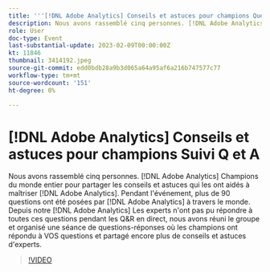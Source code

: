 ```yaml
---
title: '''[!DNL Adobe Analytics] Conseils et astuces pour champions Questions et réponses sur le suivi'
description: Nous avons rassemblé cinq personnes. [!DNL Adobe Analytics] Champions du monde entier pour partager les conseils et astuces qui les ont aidés à maîtriser [!DNL Adobe Analytics]. During the event, over 90 questions were asked by [!DNL Adobe Analytics] à travers le monde. Depuis notre [!DNL Adobe Analytics] Les experts n'ont pas pu répondre à toutes ces questions pendant les Q&R en direct, nous avons réuni le groupe et organisé une séance de questions-réponses où les champions ont répondu à VOS questions et partagé encore plus de conseils et astuces d'experts.
role: User
doc-type: Event
last-substantial-update: 2023-02-09T00:00:00Z
kt: 11846
thumbnail: 3414192.jpeg
source-git-commit: edd0bdb28a9b3d065a64a95af6a216b747577c77
workflow-type: tm+mt
source-wordcount: '151'
ht-degree: 0%

---
```


# [!DNL Adobe Analytics] Conseils et astuces pour champions Suivi Q et A

Nous avons rassemblé cinq personnes. [!DNL Adobe Analytics] Champions du monde entier pour partager les conseils et astuces qui les ont aidés à maîtriser [!DNL Adobe Analytics]. Pendant l&#39;événement, plus de 90 questions ont été posées par [!DNL Adobe Analytics] à travers le monde. Depuis notre [!DNL Adobe Analytics] Les experts n&#39;ont pas pu répondre à toutes ces questions pendant les Q&amp;R en direct, nous avons réuni le groupe et organisé une séance de questions-réponses où les champions ont répondu à VOS questions et partagé encore plus de conseils et astuces d&#39;experts.

>[!VIDEO](https://video.tv.adobe.com/v/3414192/?quality=12&learn=on)
